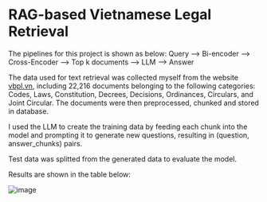 # RAG-based Vietnamese Legal Retrieval

The pipelines for this project is shown as below:
Query --> Bi-encoder --> Cross-Encoder --> Top k documents --> LLM --> Answer

The data used for text retrieval was collected myself from the website [vbpl.vn](http://vbpl.vn), including 22,216 documents belonging to the following categories: Codes, Laws, Constitution, Decrees, Decisions, Ordinances, Circulars, and Joint Circular.
The documents were then preprocessed, chunked and stored in database.

I used the LLM to create the training data by feeding each chunk into the model and prompting it to generate new questions, resulting in (question, answer_chunks) pairs.

Test data was splitted from the generated data to evaluate the model.

Results are shown in the table below:

![image](https://github.com/user-attachments/assets/f27b06b1-6aec-410d-8867-2244500f1260)




